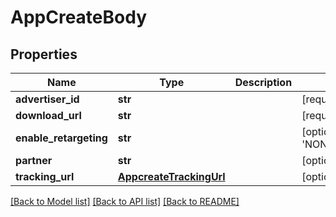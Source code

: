 # AppCreateBody

## Properties
Name | Type | Description | Notes
------------ | ------------- | ------------- | -------------
**advertiser_id** | **str** |  | [required] 
**download_url** | **str** |  | [required] 
**enable_retargeting** | **str** |  | [optional] [default to 'NON_RETARGETING']
**partner** | **str** |  | [optional] 
**tracking_url** | [**AppcreateTrackingUrl**](AppcreateTrackingUrl.md) |  | [optional] 

[[Back to Model list]](../README.md#documentation-for-models) [[Back to API list]](../README.md#documentation-for-api-endpoints) [[Back to README]](../README.md)

